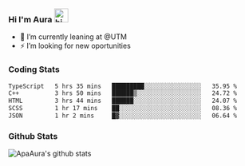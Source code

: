 ### Hi I'm Aura <img src="https://user-images.githubusercontent.com/1303154/88677602-1635ba80-d120-11ea-84d8-d263ba5fc3c0.gif" width="28px" alt="hi">

- 🔭 I’m currently leaning at @UTM
- ⚡ I’m looking for new oportunities


### Coding Stats

<!--START_SECTION:waka-->

```txt
TypeScript   5 hrs 35 mins   █████████░░░░░░░░░░░░░░░░   35.95 %
C++          3 hrs 50 mins   ██████▒░░░░░░░░░░░░░░░░░░   24.72 %
HTML         3 hrs 44 mins   ██████░░░░░░░░░░░░░░░░░░░   24.07 %
SCSS         1 hr 17 mins    ██░░░░░░░░░░░░░░░░░░░░░░░   08.36 %
JSON         1 hr 2 mins     █▓░░░░░░░░░░░░░░░░░░░░░░░   06.64 %
```

<!--END_SECTION:waka-->

### Github Stats

![ApaAura's github stats](https://github-readme-stats.vercel.app/api?username=ApaAura&count_private=true&theme=tokyonight&hide=contribs,prs)
